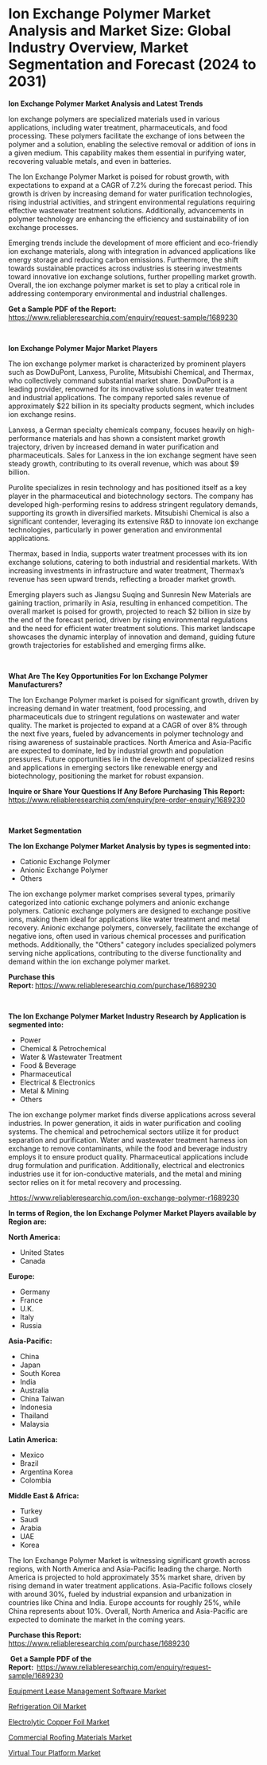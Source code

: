 <p><h1>Ion Exchange Polymer Market Analysis and Market Size: Global Industry Overview, Market Segmentation and Forecast (2024 to 2031)</h1></p><p><strong>Ion Exchange Polymer Market Analysis and Latest Trends</strong></p>
<p><p>Ion exchange polymers are specialized materials used in various applications, including water treatment, pharmaceuticals, and food processing. These polymers facilitate the exchange of ions between the polymer and a solution, enabling the selective removal or addition of ions in a given medium. This capability makes them essential in purifying water, recovering valuable metals, and even in batteries.</p><p>The Ion Exchange Polymer Market is poised for robust growth, with expectations to expand at a CAGR of 7.2% during the forecast period. This growth is driven by increasing demand for water purification technologies, rising industrial activities, and stringent environmental regulations requiring effective wastewater treatment solutions. Additionally, advancements in polymer technology are enhancing the efficiency and sustainability of ion exchange processes. </p><p>Emerging trends include the development of more efficient and eco-friendly ion exchange materials, along with integration in advanced applications like energy storage and reducing carbon emissions. Furthermore, the shift towards sustainable practices across industries is steering investments toward innovative ion exchange solutions, further propelling market growth. Overall, the ion exchange polymer market is set to play a critical role in addressing contemporary environmental and industrial challenges.</p></p>
<p><strong>Get a Sample PDF of the Report:&nbsp;</strong> <a href="https://www.reliableresearchiq.com/enquiry/request-sample/1689230?utm_campaign=1088&utm_medium=2&utm_source=Github&utm_content=ia&utm_term=13112024&utm_id=ion-exchange-polymer">https://www.reliableresearchiq.com/enquiry/request-sample/1689230</a></p>
<p>&nbsp;</p>
<p><strong>Ion Exchange Polymer Major Market Players</strong></p>
<p><p>The ion exchange polymer market is characterized by prominent players such as DowDuPont, Lanxess, Purolite, Mitsubishi Chemical, and Thermax, who collectively command substantial market share. DowDuPont is a leading provider, renowned for its innovative solutions in water treatment and industrial applications. The company reported sales revenue of approximately $22 billion in its specialty products segment, which includes ion exchange resins.</p><p>Lanxess, a German specialty chemicals company, focuses heavily on high-performance materials and has shown a consistent market growth trajectory, driven by increased demand in water purification and pharmaceuticals. Sales for Lanxess in the ion exchange segment have seen steady growth, contributing to its overall revenue, which was about $9 billion.</p><p>Purolite specializes in resin technology and has positioned itself as a key player in the pharmaceutical and biotechnology sectors. The company has developed high-performing resins to address stringent regulatory demands, supporting its growth in diversified markets. Mitsubishi Chemical is also a significant contender, leveraging its extensive R&D to innovate ion exchange technologies, particularly in power generation and environmental applications.</p><p>Thermax, based in India, supports water treatment processes with its ion exchange solutions, catering to both industrial and residential markets. With increasing investments in infrastructure and water treatment, Thermax’s revenue has seen upward trends, reflecting a broader market growth.</p><p>Emerging players such as Jiangsu Suqing and Sunresin New Materials are gaining traction, primarily in Asia, resulting in enhanced competition. The overall market is poised for growth, projected to reach $2 billion in size by the end of the forecast period, driven by rising environmental regulations and the need for efficient water treatment solutions. This market landscape showcases the dynamic interplay of innovation and demand, guiding future growth trajectories for established and emerging firms alike.</p></p>
<p>&nbsp;</p>
<p><strong>What Are The Key Opportunities For Ion Exchange Polymer Manufacturers?</strong></p>
<p><p>The Ion Exchange Polymer market is poised for significant growth, driven by increasing demand in water treatment, food processing, and pharmaceuticals due to stringent regulations on wastewater and water quality. The market is projected to expand at a CAGR of over 8% through the next five years, fueled by advancements in polymer technology and rising awareness of sustainable practices. North America and Asia-Pacific are expected to dominate, led by industrial growth and population pressures. Future opportunities lie in the development of specialized resins and applications in emerging sectors like renewable energy and biotechnology, positioning the market for robust expansion.</p></p>
<p><strong>Inquire or Share Your Questions If Any Before Purchasing This Report:</strong> <a href="https://www.reliableresearchiq.com/enquiry/pre-order-enquiry/1689230?utm_campaign=1088&utm_medium=2&utm_source=Github&utm_content=ia&utm_term=13112024&utm_id=ion-exchange-polymer">https://www.reliableresearchiq.com/enquiry/pre-order-enquiry/1689230</a></p>
<p>&nbsp;</p>
<p><strong>Market Segmentation</strong></p>
<p><strong>The Ion Exchange Polymer Market Analysis by types is segmented into:</strong></p>
<p><ul><li>Cationic Exchange Polymer</li><li>Anionic Exchange Polymer</li><li>Others</li></ul></p>
<p><p>The ion exchange polymer market comprises several types, primarily categorized into cationic exchange polymers and anionic exchange polymers. Cationic exchange polymers are designed to exchange positive ions, making them ideal for applications like water treatment and metal recovery. Anionic exchange polymers, conversely, facilitate the exchange of negative ions, often used in various chemical processes and purification methods. Additionally, the "Others" category includes specialized polymers serving niche applications, contributing to the diverse functionality and demand within the ion exchange polymer market.</p></p>
<p><strong>Purchase this Report:&nbsp;</strong><a href="https://www.reliableresearchiq.com/purchase/1689230?utm_campaign=1088&utm_medium=2&utm_source=Github&utm_content=ia&utm_term=13112024&utm_id=ion-exchange-polymer">https://www.reliableresearchiq.com/purchase/1689230</a></p>
<p>&nbsp;</p>
<p><strong>The Ion Exchange Polymer Market Industry Research by Application is segmented into:</strong></p>
<p><ul><li>Power</li><li>Chemical & Petrochemical</li><li>Water & Wastewater Treatment</li><li>Food & Beverage</li><li>Pharmaceutical</li><li>Electrical & Electronics</li><li>Metal & Mining</li><li>Others</li></ul></p>
<p><p>The ion exchange polymer market finds diverse applications across several industries. In power generation, it aids in water purification and cooling systems. The chemical and petrochemical sectors utilize it for product separation and purification. Water and wastewater treatment harness ion exchange to remove contaminants, while the food and beverage industry employs it to ensure product quality. Pharmaceutical applications include drug formulation and purification. Additionally, electrical and electronics industries use it for ion-conductive materials, and the metal and mining sector relies on it for metal recovery and processing.</p></p>
<p><a href="https://www.reliableresearchiq.com/ion-exchange-polymer-r1689230?utm_campaign=1088&utm_medium=2&utm_source=Github&utm_content=ia&utm_term=13112024&utm_id=ion-exchange-polymer">&nbsp;https://www.reliableresearchiq.com/ion-exchange-polymer-r1689230</a></p>
<p><strong>In terms of Region, the Ion Exchange Polymer Market Players available by Region are:</strong></p>
<p>
    <p> <strong> North America: </strong>
        <ul>
            <li>United States</li>
            <li>Canada</li>
        </ul>
        </p> 
    <p> <strong> Europe: </strong>
        <ul>
            <li>Germany</li>
            <li>France</li>
            <li>U.K.</li>
            <li>Italy</li>
            <li>Russia</li>
        </ul>
        </p> 
    <p> <strong> Asia-Pacific: </strong>
        <ul>
            <li>China</li>
            <li>Japan</li>
            <li>South Korea</li>
            <li>India</li>
            <li>Australia</li>
            <li>China Taiwan</li>
            <li>Indonesia</li>
            <li>Thailand</li>
            <li>Malaysia</li>
        </ul>
        </p> 
    <p> <strong> Latin America: </strong>
        <ul>
            <li>Mexico</li>
            <li>Brazil</li>
            <li>Argentina Korea</li>
            <li>Colombia</li>
        </ul>
        </p> 
    <p> <strong> Middle East & Africa: </strong>
        <ul>
            <li>Turkey</li>
            <li>Saudi</li>
            <li>Arabia</li>
            <li>UAE</li>
            <li>Korea</li>
        </ul>
    </p>
    </p>
<p><p>The Ion Exchange Polymer Market is witnessing significant growth across regions, with North America and Asia-Pacific leading the charge. North America is projected to hold approximately 35% market share, driven by rising demand in water treatment applications. Asia-Pacific follows closely with around 30%, fueled by industrial expansion and urbanization in countries like China and India. Europe accounts for roughly 25%, while China represents about 10%. Overall, North America and Asia-Pacific are expected to dominate the market in the coming years.</p></p>
<p><strong>Purchase this Report: </strong><a href="https://www.reliableresearchiq.com/purchase/1689230?utm_campaign=1088&utm_medium=2&utm_source=Github&utm_content=ia&utm_term=13112024&utm_id=ion-exchange-polymer">https://www.reliableresearchiq.com/purchase/1689230</a></p>
<p>&nbsp;<strong>Get a Sample PDF of the Report:&nbsp;&nbsp;</strong><a href="https://www.reliableresearchiq.com/enquiry/request-sample/1689230?utm_campaign=1088&utm_medium=2&utm_source=Github&utm_content=ia&utm_term=13112024&utm_id=ion-exchange-polymer">https://www.reliableresearchiq.com/enquiry/request-sample/1689230</a></p>
<p><strong></strong></p>
<p><p><a href="https://issuu.com/reportprime-2/docs/equipment-lease-management-software_017b5c08216fff?utm_campaign=1088&utm_medium=2&utm_source=Github&utm_content=ia&utm_term=13112024&utm_id=ion-exchange-polymer">Equipment Lease Management Software Market</a></p><p><a href="https://www.linkedin.com/pulse/global-refrigeration-oil-market-trends-analysis-future-growth-ybjrf?utm_campaign=1088&utm_medium=2&utm_source=Github&utm_content=ia&utm_term=13112024&utm_id=ion-exchange-polymer">Refrigeration Oil Market</a></p><p><a href="https://www.linkedin.com/pulse/electrolytic-copper-foil-market-shifts-strategic-analysis-2024-2031-fuhpf?utm_campaign=1088&utm_medium=2&utm_source=Github&utm_content=ia&utm_term=13112024&utm_id=ion-exchange-polymer">Electrolytic Copper Foil Market</a></p><p><a href="https://www.linkedin.com/pulse/commercial-roofing-materials-market-research-report-forecast-6deof?utm_campaign=1088&utm_medium=2&utm_source=Github&utm_content=ia&utm_term=13112024&utm_id=ion-exchange-polymer">Commercial Roofing Materials Market</a></p><p><a href="https://issuu.com/reportprime-2/docs/virtual-tour-platform-market-size-2_c628a30d024819?utm_campaign=1088&utm_medium=2&utm_source=Github&utm_content=ia&utm_term=13112024&utm_id=ion-exchange-polymer">Virtual Tour Platform Market</a></p></p>